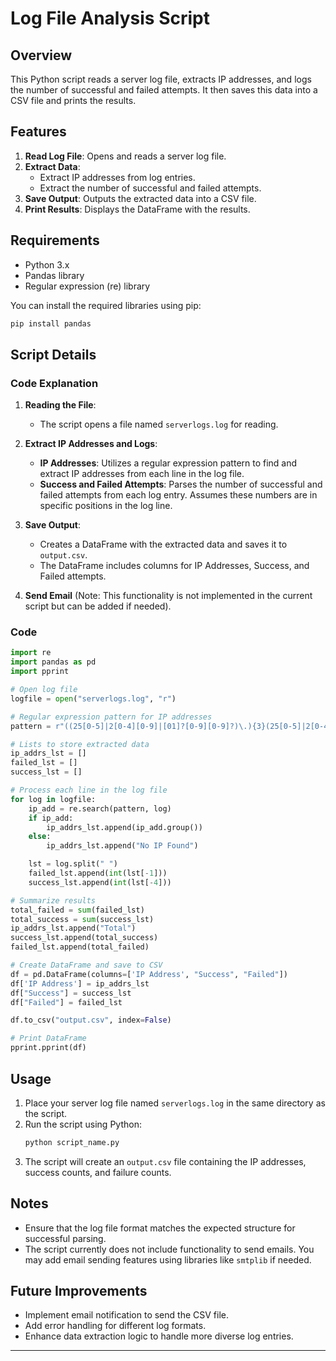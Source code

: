 

# **Log File Analysis Script**

## **Overview**

This Python script reads a server log file, extracts IP addresses, and logs the number of successful and failed attempts. It then saves this data into a CSV file and prints the results.

## **Features**

1. **Read Log File**: Opens and reads a server log file.
2. **Extract Data**:
   - Extract IP addresses from log entries.
   - Extract the number of successful and failed attempts.
3. **Save Output**: Outputs the extracted data into a CSV file.
4. **Print Results**: Displays the DataFrame with the results.

## **Requirements**

- Python 3.x
- Pandas library
- Regular expression (re) library

You can install the required libraries using pip:
```bash
pip install pandas
```

## **Script Details**

### **Code Explanation**

1. **Reading the File**: 
   - The script opens a file named `serverlogs.log` for reading.

2. **Extract IP Addresses and Logs**:
   - **IP Addresses**: Utilizes a regular expression pattern to find and extract IP addresses from each line in the log file.
   - **Success and Failed Attempts**: Parses the number of successful and failed attempts from each log entry. Assumes these numbers are in specific positions in the log line.

3. **Save Output**:
   - Creates a DataFrame with the extracted data and saves it to `output.csv`.
   - The DataFrame includes columns for IP Addresses, Success, and Failed attempts.

4. **Send Email** (Note: This functionality is not implemented in the current script but can be added if needed).

### **Code**

```python
import re
import pandas as pd
import pprint

# Open log file
logfile = open("serverlogs.log", "r")

# Regular expression pattern for IP addresses
pattern = r"((25[0-5]|2[0-4][0-9]|[01]?[0-9][0-9]?)\.){3}(25[0-5]|2[0-4][0-9]|[01]?[0-9][0-9]?)"

# Lists to store extracted data
ip_addrs_lst = []
failed_lst = []
success_lst = []

# Process each line in the log file
for log in logfile:
    ip_add = re.search(pattern, log)
    if ip_add:
        ip_addrs_lst.append(ip_add.group())
    else:
        ip_addrs_lst.append("No IP Found")

    lst = log.split(" ")
    failed_lst.append(int(lst[-1]))
    success_lst.append(int(lst[-4]))

# Summarize results
total_failed = sum(failed_lst)
total_success = sum(success_lst)
ip_addrs_lst.append("Total")
success_lst.append(total_success)
failed_lst.append(total_failed)

# Create DataFrame and save to CSV
df = pd.DataFrame(columns=['IP Address', "Success", "Failed"])
df['IP Address'] = ip_addrs_lst
df["Success"] = success_lst
df["Failed"] = failed_lst

df.to_csv("output.csv", index=False)

# Print DataFrame
pprint.pprint(df)
```

## **Usage**

1. Place your server log file named `serverlogs.log` in the same directory as the script.
2. Run the script using Python:
   ```bash
   python script_name.py
   ```
3. The script will create an `output.csv` file containing the IP addresses, success counts, and failure counts.

## **Notes**

- Ensure that the log file format matches the expected structure for successful parsing.
- The script currently does not include functionality to send emails. You may add email sending features using libraries like `smtplib` if needed.

## **Future Improvements**

- Implement email notification to send the CSV file.
- Add error handling for different log formats.
- Enhance data extraction logic to handle more diverse log entries.

---

